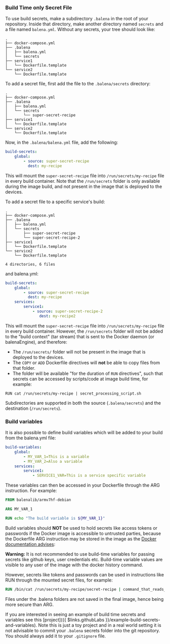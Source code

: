 ### Build Time only Secret File

To use build secrets, make a subdirectory `.balena` in the root of your repository. Inside that directory, make another
directory named `secrets` and a file named `balena.yml`. Without any secrets, your tree should look like:

```shell
.
├── docker-compose.yml
├── .balena
│   ├── balena.yml
│   └── secrets
├── service1
│   └── Dockerfile.template
└── service2
    └── Dockerfile.template
```

To add a secret file, first add the file to the `.balena/secrets` directory:

```shell
.
├── docker-compose.yml
├── .balena
│   ├── balena.yml
│   └── secrets
│       └── super-secret-recipe
├── service1
│   └── Dockerfile.template
└── service2
    └── Dockerfile.template
```

Now, in the `.balena/balena.yml` file, add the following:

```yaml
build-secrets:
    global:
        - source: super-secret-recipe
          dest: my-recipe
```

This will mount the `super-secret-recipe` file into `/run/secrets/my-recipe` file in every build container. Note that the `/run/secrets` folder is only available during the image build, and not present in the image that is deployed to the devices.

To add a secret file to a specific service's build:

```shell
.
├── docker-compose.yml
├── .balena
│   ├── balena.yml
│   └── secrets
│       ├── super-secret-recipe
│       └── super-secret-recipe-2
├── service1
│   └── Dockerfile.template
└── service2
    └── Dockerfile.template

4 directories, 6 files
```

and balena.yml:

```yaml
build-secrets:
    global:
        - source: super-secret-recipe
          dest: my-recipe
    services:
        service1:
            - source: super-secret-recipe-2
               dest: my-recipe2
```

This will mount the `super-secret-recipe` file into `/run/secrets/my-recipe` file in
every build container. However, the `/run/secrets` folder will not be added to the
"build context" (tar stream) that is sent to the Docker daemon (or balenaEngine),
and therefore:

* The `/run/secrets/` folder will not be present in the image that is deployed to the devices.
* The `COPY` or `ADD` Dockerfile directives will **not** be able to copy files from that folder.
* The folder will be available "for the duration of `RUN` directives", such that secrets can be
  accessed by scripts/code at image build time, for example:

```shell
RUN cat /run/secrets/my-recipe | secret_processing_script.sh
```

Subdirectories are supported in both the source (`.balena/secrets`) and the destination (`/run/secrets`).

### Build variables

It is also possible to define build variables which will be added to your build from the balena.yml file:

```yaml
build-variables:
    global:
        - MY_VAR_1=This is a variable
        - MY_VAR_2=Also a variable
    services:
        service1:
            - SERVICE1_VAR=This is a service specific variable
```

These variables can then be accessed in your Dockerfile through the ARG instruction. For example:

```Dockerfile
FROM balenalib/armv7hf-debian

ARG MY_VAR_1

RUN echo "The build variable is ${MY_VAR_1}"
```

Build variables should **NOT** be used to hold secrets like access tokens or passwords if the Docker image is accessible to untrusted parties, because the Dockerfile ARG instruction may be stored in the image as the [Docker documentation advises](https://docs.docker.com/engine/reference/builder/#arg):

__Warning:__ It is not recommended to use build-time variables for passing secrets like github keys, user credentials etc. Build-time variable values are visible to any user of the image with the docker history command.

However, secrets like tokens and passwords can be used in instructions like RUN through the mounted secret files, for example:

```Dockerfile
RUN /bin/cat /run/secrets/my-recipe/secret-recipe | command_that_reads_secrets_from_stdin
```

Files under the .balena folders are not saved in the final image, hence being more secure than ARG.

If you are interested in seeing an example of build time secrets and variables see this [project]({{ $links.githubLabs
}}/example-build-secrets-and-variables). Note this is just a toy project and in a real world setting it is not advisable to commit your
`.balena` secrets folder into the git repository. You should always add it to your `.gitignore` file.
